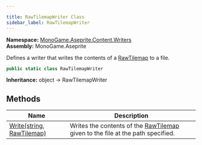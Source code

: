 ```yaml
---

title: RawTilemapWriter Class
sidebar_label: RawTilemapWriter
---
```

**Namespace:** [MonoGame.Aseprite.Content.Writers](../)  
**Assembly:** MonoGame.Aseprite

Defines a writer that writes the contents of a [RawTilemap](../../../RawTypes/RawTilemap/) to a file.

```csharp
public static class RawTilemapWriter
```

**Inheritance:** object → RawTilemapWriter

## Methods

| Name                                          | Description                                                                                                             |
| --------------------------------------------- | ----------------------------------------------------------------------------------------------------------------------- |
| [Write(string, RawTilemap)](Methods/Write) | Writes the contents of the [RawTilemap](../../../RawTypes/RawTilemap/) given to the file at the path specified. |



